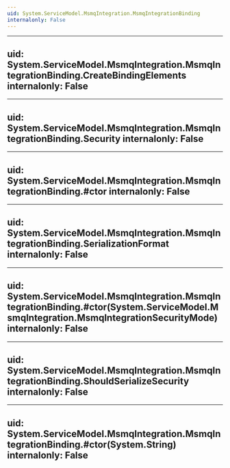 ```yaml
---
uid: System.ServiceModel.MsmqIntegration.MsmqIntegrationBinding
internalonly: False
---
```


---
uid: System.ServiceModel.MsmqIntegration.MsmqIntegrationBinding.CreateBindingElements
internalonly: False
---

---
uid: System.ServiceModel.MsmqIntegration.MsmqIntegrationBinding.Security
internalonly: False
---

---
uid: System.ServiceModel.MsmqIntegration.MsmqIntegrationBinding.#ctor
internalonly: False
---

---
uid: System.ServiceModel.MsmqIntegration.MsmqIntegrationBinding.SerializationFormat
internalonly: False
---

---
uid: System.ServiceModel.MsmqIntegration.MsmqIntegrationBinding.#ctor(System.ServiceModel.MsmqIntegration.MsmqIntegrationSecurityMode)
internalonly: False
---

---
uid: System.ServiceModel.MsmqIntegration.MsmqIntegrationBinding.ShouldSerializeSecurity
internalonly: False
---

---
uid: System.ServiceModel.MsmqIntegration.MsmqIntegrationBinding.#ctor(System.String)
internalonly: False
---

